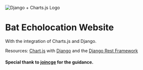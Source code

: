 ![Django + Charts.js Logo](https://cfe2-static.s3-us-west-2.amazonaws.com/media/projects/django-chartjs/images/share/django_plus_charts_js_share.png)

# Bat Echolocation Website
With the integration of Charts.js and Django.

Resources:
[Chart.js](http://www.chartjs.org/) with [Django](http://django.project.com) and the [Django Rest Framework](http://www.django-rest-framework.org/)

#### Special thank to [joincge](https://www.youtube.com/codingentrepreneurs?sub_confirmation=1) for the guidance.
